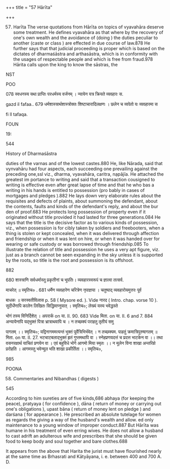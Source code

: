 +++
title = "57 Hārīta"

+++

57. Harīta The verse quotations from Hārīta on topics of vyavahāra deserve some treatment. He defines vyavahāra as that where by the recovery of one's own wealth and the avoidance of (doing ) the duties peculiar to another (caste or class ) are effected in due course of law.878 He further says that that judicial proceeding is proper which is based on the dictates of dharmaśāstra and arthasāstra, which is in conformity with the usages of respectable people and which is free from fraud.978 Hārita calls upon the king to know the sāstras, the 

NST 

POO 

078 स्वधनस्य यथा प्राप्तिः परधर्मस्य वर्जनम् । न्यायेन यत्र क्रियते व्यवहारः स. 

gazd il fafaa.. 679 धर्मशास्त्रार्थशास्त्रोक्तः शिष्टाचारादिलक्षणः । छलेन च व्यपेतो यः व्यवहारमा स 

fi ll tafaqa. 

FOUN 

19: 

544 

History of Dharmaśāstra 

duties of the varnas and of the lowest castes.880 He, like Nārada, said that vynvahāru had four aspects, each succeeding one prevailing against the preceding one,ssl viz., dharma, vyavahāra, caritra, nạpājīa. He attached the greatest im portance to writing and said that a transaction cousigned to writing is effective even after great lapse of time and that he who bas a writing in his hands is entitled to possession (pro bably in cases of mortgages and pledges ).882 He lays down very elaborate rules about the requisites and defects of plaints, about summoning the defendant, about the contents, faults and kinds of the defendant's reply, and about the bur den of proof.683 He protects long possession of property even if it originated without title provided it had lasted for three generations.084 He says that the title is the decisive factor as to various kinds of possession, viz., when possession is for cibly taken by soldiers and freebooters, when a thing is stolen or kept concealed, when it was delivered through affection and friendship or when it was lent on hire, or when it was handed over for wearing or safe custody or was borrowed through friendship.085 To illustrate the relation of title and possession he uses a very apt figure, viz. just as a branch cannot be seen expanding in the sky unless it is supported by the roots, so title is the root and possession is its offshoot. 

882 

680 शास्त्राणि सर्वधर्मास्तु प्रकृतीनां च भूपतिः। व्यवहारस्वरूपं च ज्ञात्वा तत्सर्व. 

माचरेत् ॥ स्मृतिच० . 681 धर्मेण व्यवहारेण चरित्रेण नृपाज्ञया । चतुष्पाद् व्यवहारोयमुत्तरः पूर्व 

बाधकः ॥ सरस्वतीविलास p. 58 ( Mysore ed. ). Vide नारद ( Intro. chap. vorse 10 ). सुदीर्धेणापि कालेन लिखितः सिद्धिमाप्नुयात् । स्मृतिच०; लेख्यं यस्य भवेद्धस्ते 

भोगं तस्य विनिर्दिशेत् । अपरार्क on या. II. 90. 683 Vide मिता. on या. II. 6 and 7. 884 अन्यायेनापि यद्भुक्तं पित्रा भ्रात्राथवापि च । न तच्छक्यं पराहतु तृतीयं समु 

पागतम् ।। स्मृतिच०; यद्विनागममत्यन्तं भुक्तं पूर्वेत्रिभिर्भवेत् । न तच्छक्यम. पाहतुं क्रमात्रिपुरुषागतम् ॥ मिता. on या. II. 27. भटचाटबलाद्भुक्तं हृतं गुप्तमथापि वा । स्नेहप्रणयदत्तं च प्रदत्त भाटकेन वा ।। तथा वसनरक्षार्थ याचितं प्रणयेन वा । एवं बहुविधे भोगे आगमो मिया स्मृतः ।। न मूलेन विना शाखा अन्तरिक्षे प्ररोहति । आगमस्तु भवेन्मूल भति शाखा प्रकीर्तिता ।। स्मृतिच०, 

985 

POONA 

58. Commentaries and Nibandhas ( digests ) 

545 

According to him sureties are of five kinds,686 abhaya (for keeping the peace), pratyaya ( for confidence ), dāna ( return of money or carrying out one's obligations ), upast bāna ( return of money lent on pledge ) and darśana ( for appearance ). He prescribed an absolute tutelage for women as regards the giving a way of the husband's wealth and allow. ed only maintenance to a young window of improper conduct.887 But Hārīta was humane in his treatment of even erring wives. He does not allow a husband to cast adrift an adulterous wife and prescribes that she should be given food to keep body and soul together and bare clothes.688 

It appears from the above that Harita the jurist must have flourished nearly at the same time as Brhasrati and Kātyāyana, i. e. between 400 and 700 A. D. 
